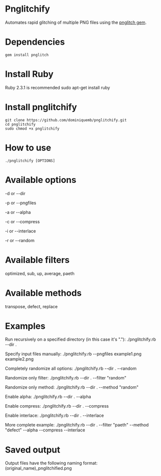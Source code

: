 # Pnglitchify
Automates rapid glitching of multiple PNG files using the [pnglitch gem](https://ucnv.github.io/pnglitch/).

# Dependencies
    gem install pnglitch
    
# Install Ruby
Ruby 2.3.1 is recommended
    sudo apt-get install ruby
    
# Install pnglitchify
    git clone https://github.com/dominiquemb/pnglitchify.git
    cd pnglitchify
    sudo chmod +x pnglitchify
    
# How to use
    ./pnglitchify [OPTIONS]

# Available options
-d or --dir

-p or --pngfiles

-a or --alpha

-c or --compress

-i or --interlace

-r or --random

# Available filters
optimized, sub, up, average, paeth

# Available methods
transpose, defect, replace

# Examples
Run recursively on a specified directory (in this case it's "."):
    ./pnglitchify.rb --dir . 

Specify input files manually:
    ./pnglitchify.rb --pngfiles example1.png example2.png 

Completely randomize all options:
    ./pnglitchify.rb --dir . --random
    
Randomize only filter:
    ./pnglitchify.rb --dir . --filter "random"
    
Randomize only method:
    ./pnglitchify.rb --dir . --method "random"
    
Enable alpha:
    ./pnglitchify.rb --dir . --alpha
    
Enable compress:
    ./pnglitchify.rb --dir . --compress
    
Enable interlace:
    ./pnglitchify.rb --dir . --interlace
    
More complete example:
    ./pnglitchify.rb --dir . --filter "paeth" --method "defect" --alpha --compress --interlace
    
# Saved output
Output files have the following naming format: (original_name)_pnglitchified.png

